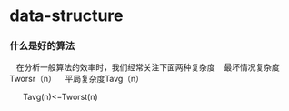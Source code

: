 # data-structure

### 什么是好的算法
    
    在分析一般算法的效率时，我们经常关注下面两种复杂度
    最坏情况复杂度 Tworsr（n）
    平局复杂度Tavg（n）
       
       Tavg(n)<=Tworst(n)
